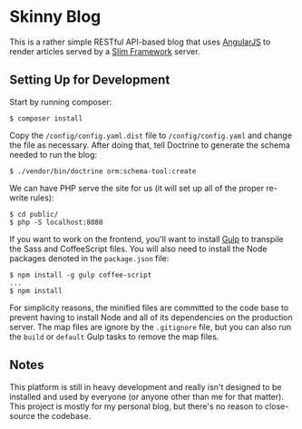 # Skinny Blog

This is a rather simple RESTful API-based blog that uses [AngularJS] to
render articles served by a [Slim Framework] server.

## Setting Up for Development

Start by running composer:

```
$ composer install
```

Copy the `/config/config.yaml.dist` file to `/config/config.yaml` and change the
file as necessary. After doing that, tell Doctrine to generate the schema needed
to run the blog:

```
$ ./vendor/bin/doctrine orm:schema-tool:create
```

We can have PHP serve the site for us (it will set up all of the proper re-write rules):

```
$ cd public/
$ php -S localhost:8080
```

If you want to work on the frontend, you'll want to install [Gulp] to transpile the
Sass and CoffeeScript files. You will also need to install the Node packages denoted
in the `package.json` file:

```
$ npm install -g gulp coffee-script
...
$ npm install
```

For simplicity reasons, the minified files are committed to the code base to prevent
having to install Node and all of its dependencies on the production server. The
map files are ignore by the `.gitignore` file, but you can also run the `build` or
`default` Gulp tasks to remove the map files.

## Notes

This platform is still in heavy development and really isn't designed to be installed
and used by everyone (or anyone other than me for that matter). This project is mostly
for my personal blog, but there's no reason to close-source the codebase.

[AngularJS]: https://angularjs.org/
[Slim Framework]: http://www.slimframework.com/
[Doctrine]: http://www.doctrine-project.org/
[Gulp]: http://gulpjs.com/